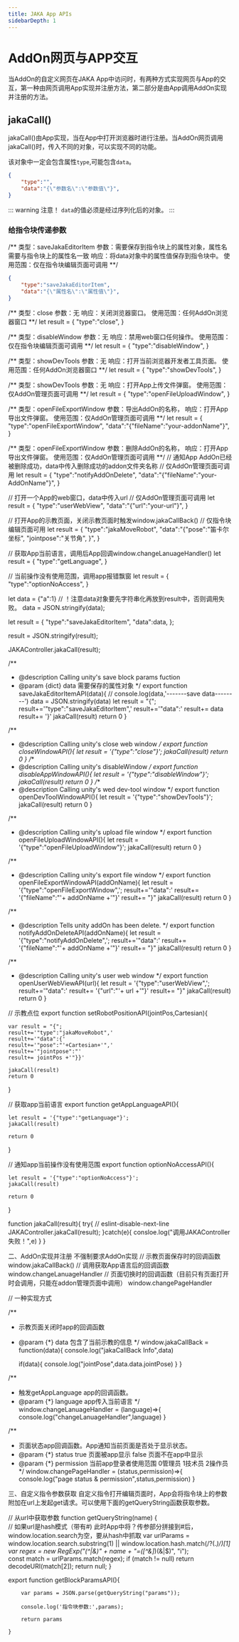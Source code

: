 ```yaml
---
title: JAKA App APIs
sidebarDepth: 1
---
```


# AddOn网页与APP交互

当AddOn的自定义网页在JAKA App中访问时，有两种方式实现网页与App的交互，第一种由网页调用App实现并注册方法，第二部分是由App调用AddOn实现并注册的方法。

## jakaCall()

jakaCall()由App实现，当在App中打开浏览器时进行注册。当AddOn网页调用jakaCall()时，传入不同的对象，可以实现不同的功能。

该对象中一定会包含属性`type`,可能包含`data`。

```json
{
    "type":"",
    "data":"{\"参数名\":\"参数值\"}",
}
```

::: warning 注意！
    `data`的值必须是经过序列化后的对象。
:::

### 给指令块传递参数
/**
类型：saveJakaEditorItem
参数：需要保存到指令块上的属性对象，属性名需要与指令块上的属性名一致
响应：将data对象中的属性值保存到指令块中。
使用范围：仅在指令块编辑页面可调用
**/

```json
{
    "type":"saveJakaEditorItem",
    "data":"{\"属性名\":\"属性值\"}",
}
```

/**
类型：close
参数：无
响应：关闭浏览器窗口。
使用范围：任何AddOn浏览器窗口
**/
let result = {
    "type":"close",
}


/**
类型：disableWindow
参数：无
响应：禁用web窗口任何操作。
使用范围：仅在指令块编辑页面可调用
**/
let result = {
    "type":"disableWindow",
}


/**
类型：showDevTools
参数：无
响应：打开当前浏览器开发者工具页面。
使用范围：任何AddOn浏览器窗口
**/
let result = {
    "type":"showDevTools",
}

/**
类型：showDevTools
参数：无
响应：打开App上传文件弹窗。
使用范围：仅AddOn管理页面可调用
**/
let result = {
    "type":"openFileUploadWindow",
}

/**
类型：openFileExportWindow
参数：导出AddOn的名称，
响应：打开App导出文件弹窗。
使用范围：仅AddOn管理页面可调用
**/
let result = {
    "type":"openFileExportWindow",
    "data":"{\"fileName\":\"your-addonName\"}",
}

/**
类型：openFileExportWindow
参数：删除AddOn的名称，
响应：打开App导出文件弹窗。
使用范围：仅AddOn管理页面可调用
**/
// 通知App AddOn已经被删除成功，data中传入删除成功的addon文件夹名称
// 仅AddOn管理页面可调用
let result = {
    "type":"notifyAddOnDelete",
    "data":"{\"fileName\":\"your-AddOnName\"}",
}

// 打开一个App的web窗口，data中传入url
// 仅AddOn管理页面可调用
let result = {
    "type":"userWebView",
    "data":"{\"url\":\"your-url\"}",
}

// 打开App的示教页面，关闭示教页面时触发window.jakaCallBack()
// 仅指令块编辑页面可用
let result = {
    "type":"jakaMoveRobot",
    "data":"{\"pose\":\"笛卡尔坐标\",
              \"jointpose\":\"关节角\",
            }",
    }

// 获取App当前语言，调用后App回调window.changeLanuageHandler()
let result = {
    "type":"getLanguage",
}

// 当前操作没有使用范围，调用app报错飘窗
let result = {
    "type":"optionNoAccess",
}






let data = {"a":1}
// ！注意data对象要先字符串化再放到result中，否则调用失败。
data = JSON.stringify(data);


let result = {
    "type":"saveJakaEditorItem",
    "data":data,
};

result = JSON.stringify(result);

JAKAController.jakaCall(result);


/**
 * @description Calling unity's save block params fuction
 * @param {dict} data 需要保存的属性对象
 */
export function saveJakaEditorItemAPI(data){
    // console.log(data,'-------save data--------')
    data = JSON.stringify(data)
    let result = "{";
    result+='"type":"saveJakaEditorItem",'
    result+='"data":'
    result+= data
    result+= '}'
    jakaCall(result)
    return 0
}

/**
 * @description Calling unity's close web window
 */
export function closeWindowAPI(){
    let result = '{"type":"close"}';
    jakaCall(result)
    return 0
}
/**
 * @description Calling unity's disableWindow
 */
export function disableAppWindowAPI(){
    let result = '{"type":"disableWindow"}';
    jakaCall(result)
    return 0
}
/**
 * @description Calling unity's wed dev-tool window
 */
export function openDevToolWindowAPI(){
    let result = '{"type":"showDevTools"}';
    jakaCall(result)
    return 0
}

/**
 * @description Calling unity's upload file window
 */
export function openFileUploadWindowAPI(){
    let result = '{"type":"openFileUploadWindow"}';
    jakaCall(result)
    return 0
}

/**
 * @description Calling unity's export file window
 */
export function openFileExportWindowAPI(addOnName){
    let result = '{"type":"openFileExportWindow",';
        result+='"data":'
        result+= '{"fileName":"'+ addOnName +'"}'
        result+= "}"
        jakaCall(result)
        return 0
}

/**
 * @description Tells unity addOn has been delete.
 */
export function notifyAddOnDeleteAPI(addOnName){
    let result = '{"type":"notifyAddOnDelete",';
        result+='"data":'
        result+= '{"fileName":"'+ addOnName +'"}'
        result+= "}"
        jakaCall(result)
        return 0
}

/**
 * @description Calling unity's  user web window
 */
export function openUserWebViewAPI(url){
    let result = '{"type":"userWebView",';
        result+='"data":'
        result+= '{"url":"'+ url +'"}'
        result+= "}"
    jakaCall(result)
    return 0
}


// 示教点位
export function setRobotPositionAPI(jointPos,Cartesian){

    var result = "{";
    result+='"type":"jakaMoveRobot",'
    result+='"data":{'
    result+='"pose":"'+Cartesian+'",'
    result+='"jointpose":"'
    result+= jointPos +'"}}'

    jakaCall(result)
    return 0

}

// 获取app当前语言
export function getAppLanguageAPI(){

    let result = '{"type":"getLanguage"}';
    jakaCall(result)

    return 0

}

//  通知app当前操作没有使用范围
export function optionNoAccessAPI(){

    let result = '{"type":"optionNoAccess"}';
    jakaCall(result)

    return 0

}

function jakaCall(result){
    try{
        // eslint-disable-next-line
        JAKAController.jakaCall(result);
    }catch(e){
         consloe.log("调用JAKAController失败！",e)
    }
}

二、AddOn实现并注册
不强制要求AddOn实现
// 示教页面保存时的回调函数
window.jakaCallBack()
// 调用获取App语言后的回调函数
window.changeLanuageHandler
// 页面切换时的回调函数（目前只有页面打开时会调用，只能在addon管理页面中调用）
window.changePageHandler

// 一种实现方式

/**
 * 示教页面关闭时app的回调函数
 * @param {*} data 包含了当前示教的信息
 */
window.jakaCallBack = function(data){
    console.log("jakaCallBack Info",data)

    if(data){
      console.log("jointPose",data.data.jointPose)
    }
  }


/**
 * 触发getAppLanguage app的回调函数。
 * @param {*} language app传入当前语言
 */
window.changeLanuageHandler = (language)=>{
    console.log("changeLanuageHandler",language)
}

/**
 * 页面状态app回调函数。App通知当前页面是否处于显示状态。
 * @param {*} status true 页面被app显示  false 页面不在app中显示
 * @param {*} permission 当前app登录者使用范围 0管理员 1技术员 2操作员
 */
window.changePageHandler = (status,permission)=>{
    console.log("page status & permission",status,permission)
}




三、自定义指令参数获取
自定义指令打开编辑页面时，App会将指令块上的参数附加在url上发起get请求。可以使用下面的getQueryString函数获取参数。


// 从url中获取参数
function getQueryString(name) {   
    // 如果url是hash模式（带有#) 此时App中将？传参部分拼接到#后，window.location.search为空，要从hash中抓取
    var urlParams = window.location.search.substring(1) || window.location.hash.match(/\?(.*)/)[1]
    var regex = new RegExp("(^|&)" + name + "=([^&]*)(&|$)", "i");   
    const match = urlParams.match(regex);
    if (match != null) return decodeURI(match[2]); return null;
}


export function getBlockParamsAPI(){

        var params = JSON.parse(getQueryString("params"));
        
        console.log('指令块参数:',params);

        return params
   
    }

